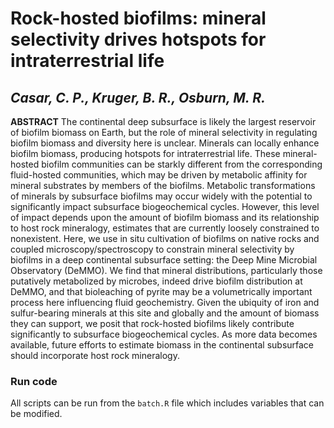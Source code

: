# Rock-hosted biofilms: mineral selectivity drives hotspots for intraterrestrial life
## ***Casar, C. P., Kruger, B. R., Osburn, M. R.***

**ABSTRACT**
	The continental deep subsurface is likely the largest reservoir of biofilm biomass on Earth, but the role of mineral selectivity in regulating biofilm biomass and diversity here is unclear. Minerals can locally enhance biofilm biomass, producing hotspots for intraterrestrial life. These mineral-hosted biofilm communities can be starkly different from the corresponding fluid-hosted communities, which may be driven by metabolic affinity for mineral substrates by members of the biofilms. Metabolic transformations of minerals by subsurface biofilms may occur widely with the potential to significantly impact subsurface biogeochemical cycles. However, this level of impact depends upon the amount of biofilm biomass and its relationship to host rock mineralogy, estimates that are currently loosely constrained to nonexistent. Here, we use in situ cultivation of biofilms on native rocks and coupled microscopy/spectroscopy to constrain mineral selectivity by biofilms in a deep continental subsurface setting: the Deep Mine Microbial Observatory (DeMMO). We find that mineral distributions, particularly those putatively metabolized by microbes,  indeed drive biofilm distribution at DeMMO, and that bioleaching of pyrite may be a volumetrically important process here influencing fluid geochemistry. Given the ubiquity of iron and sulfur-bearing minerals at this site and globally and the amount of biomass they can support, we posit that rock-hosted biofilms likely contribute significantly to subsurface biogeochemical cycles. As more data becomes available, future efforts to estimate biomass in the continental subsurface should incorporate host rock mineralogy.


### Run code

All scripts can be run from the `batch.R` file which includes variables that can be modified. 